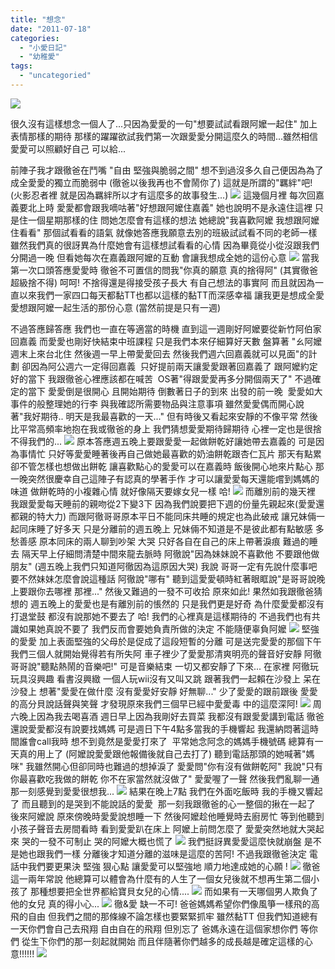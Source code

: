 ```yaml
---
title: "想念"
date: "2011-07-18"
categories: 
  - "小愛日記"
  - "幼稚愛"
tags: 
  - "uncategoried"
---
```


![](images/5935178933_ae7ed6ec73.jpg)

很久沒有這樣想念一個人了...只因為愛愛的一句"想要試試看跟阿嬤一起住" 加上表情那樣的期待 那樣的躍躍欲試我們第一次跟愛愛分開這麼久的時間...雖然相信愛愛可以照顧好自己 可以給...

前陣子我才跟徹爸在鬥嘴 "自由 堅強與脆弱之間" 想不到過沒多久自己便因為為了成全愛愛的獨立而脆弱中 (徹爸以後我再也不會鬧你了) 這就是所謂的"羈絆"吧! (火影忍者裡 就是因為羈絆所以才有這麼多的故事發生...) ![](images/5935738692_f60fef67e7.jpg) 這幾個月裡 每次回嘉義要北上時 愛愛都會跟我嘀咕著"好想跟阿嬤住嘉義" 她也說明不是永遠住這裡 只是住一個星期那樣的住 問她怎麼會有這樣的想法 她總說"我喜歡阿嬤 我想跟阿嬤住看看" 那個試看看的語氣 就像她答應我願意去別的班級試試看不同的老師一樣 雖然我們真的很訝異為什麼她會有這樣想試看看的心情 因為畢竟從小從沒跟我們分開過一晚 但看她每次在嘉義跟阿嬤的互動 會讓我想成全她的這份心意 ![](images/5907262634_9e54888f68.jpg) 當我第一次口頭答應愛愛時 徹爸不可置信的問我"你真的願意 真的捨得阿" (其實徹爸超級捨不得) 呵呵! 不捨得還是得接受孩子長大 有自己想法的事實阿 而且就因為一直以來我們一家四口每天都黏TT也都以這樣的黏TT而深感幸福 讓我更是想成全愛愛想跟阿嬤一起生活的那份心意 (當然前提是只有一週)

不過答應歸答應 我們也一直在等適當的時機 直到這一週剛好阿嬤要從新竹阿伯家回嘉義 而愛愛也剛好快結束中班課程 只是我們本來仔細算好天數 盤算著 "ㄠ阿嬤週末上來台北住 然後週一早上帶愛愛回去 然後我們週六回嘉義就可以見面"的計劃 卻因為阿公週六一定得回嘉義  只好提前兩天讓愛愛跟著回嘉義了 跟阿嬤約定好的當下 我跟徹爸心裡應該都在喊苦  OS著"得跟愛愛再多分開個兩天了" 不過確定的當下 愛愛倒是很開心 且開始期待 倒數著日子的到來 出發的前一晚  愛愛如大事件的般整理她的行李 與我確認所需要物品與注意事項 雖然愛愛偶而開心說著"我好期待.. 明天是我最喜歡的一天..." 但有時後又看起來安靜的不像平常 然後比平常高頻率地抱在我或徹爸的身上 我們猜想愛愛期待歸期待 心裡一定也是很捨不得我們的... ![](images/5907280720_c8fb81d6b6.jpg) 原本答應週五晚上要跟愛愛一起做餅乾好讓她帶去嘉義的 可是因為事情忙 只好等愛愛睡著後再自己做她最喜歡的奶油餅乾跟杏仁瓦片 那天有點累卻不管怎樣也想做出餅乾 讓喜歡點心的愛愛可以在嘉義時 飯後開心地來片點心 那一晚突然很慶幸自己這陣子有認真的學著手作 才可以讓愛愛每天還能嚐到媽媽的味道 做餅乾時的小複雜心情 就好像隔天要嫁女兒一樣 哈! ![](images/5906724699_d88b997251.jpg) 而離別前的幾天裡 我跟愛愛每天睡前的親吻從2下變3下 因為我們說要把下週的份量先親起來(愛愛還都親的特大力) 而跟阿徹哥哥原本平日不能同床共睡的規定也為此破戒 讓兄妹倆一起同床睡了好多天 只是分離前的週五晚上 兄妹倆不知道是不是彼此都有點敏感 多愁善感 原本同床的兩人聊到吵架 大哭 只好各自在自己的床上帶著淚痕 難過的睡去 隔天早上仔細問清楚中間來龍去脈時 阿徹說"因為妹妹說不喜歡他 不要跟他做朋友" (週五晚上我們只知道阿徹因為這原因大哭) 我說 哥哥一定有先說什麼事吧 要不然妹妹怎麼會說這種話 阿徹說"哪有" 聽到這愛愛頓時紅著眼眶說"是哥哥說晚上要跟你去哪裡 那裡..." 然後又難過的一發不可收拾 原來如此! 果然如我跟徹爸猜想的 週五晚上的愛愛也是有離別前的悵然的 只是我們更是好奇 為什麼愛愛都沒有打退堂鼓 都沒有說那她不要去了 哈! 我們的心裡真是這樣期待的 不過我們也有共識如果她真說不要了 我們反而會要她負責所做的決定 不能隨便辜負阿嬤 ![](images/5907277484_5649e2658d.jpg) 堅強的愛愛 加上表面堅強的父母於是促成了這段短暫的分離 可是送完愛愛的那個下午 我們三個人就開始覺得若有所失阿 車子裡少了愛愛那清爽明亮的聲音好安靜 阿徹哥哥說"聽點熱鬧的音樂吧!" 可是音樂結束 一切又都安靜了下來... 在家裡 阿徹玩玩具沒興趣 看書沒興緻 一個人玩wii沒有又叫又跳 跟著我們一起賴在沙發上 呆在沙發上 想著"愛愛在做什麼 沒有愛愛好安靜 好無聊..." 少了愛愛的跟前跟後 愛愛的高分貝說話聲與笑聲 才發現原來我們三個早已經中愛愛毒 中的這麼深阿! ![](images/5907260322_f50db87df5.jpg) 周六晚上因為我去喝喜酒 週日早上因為我剛好去買菜 我都沒有跟愛愛講到電話 徹爸還說愛愛都沒有說要找媽媽 可是週日下午4點多當我的手機響起 我還納悶著這時間誰會call我時 想不到竟然是愛愛打來了  平常她念阿念的媽媽手機號碼 總算有一天真的用上了 (阿嬤說愛愛跟他報備後就自己去打了) 聽到電話那頭的她喊著"媽咪" 我雖然開心但卻同時也難過的想掉淚了 愛愛問"你有沒有做餅乾阿" 我說"只有你最喜歡吃我做的餅乾 你不在家當然就沒做了" 愛愛喔了一聲 然後我們亂聊一通 那一刻感覺到愛愛很想我... ![](images/5907259788_20189e4082.jpg) 結果在晚上7點 我們在外面吃飯時 我的手機又響起了 而且聽到的是哭到不能說話的愛愛  那一刻我跟徹爸的心一整個的揪在一起了 後來阿嬤說 原來傍晚時愛愛說想睡一下 然後阿嬤趁他睡覺時去廚房忙 等到他聽到小孩子聲音去房間看時 看到愛愛趴在床上 阿嬤上前問怎麼了 愛愛突然地就大哭起來 哭的一發不可制止 哭的阿嬤大概也慌了 ![](images/5906703775_e6dff07587.jpg) 我們挺訝異愛愛這麼快就崩盤 是不是她也跟我們一樣 分離後才知道分離的滋味是這麼的苦阿! 不過我跟徹爸決定 電話中我們要更果決 堅強 狠心點 讓愛愛可以堅強地 順力地達成她的心願 ! ![](images/5527537273_bda17ff4e9.jpg) 徹爸這一兩年常說 他總算可以體會為什麼有的人生了一個女兒後就不想再生第二個小孩了 那種想要把全世界都給寶貝女兒的心情.... ![](images/5907277260_ebba11206e.jpg) 而如果有一天哪個男人欺負了他的女兒 真的得小心... ![](images/5527513153_1e610c71c1.jpg) 徹&愛 缺一不可! 爸爸媽媽希望你們像風箏一樣飛的高 飛的自由 但我們之間的那條線不論怎樣也要緊緊抓牢 雖然黏TT 但我們知道總有一天你們會自己去飛翔 自由自在的飛翔 但別忘了 爸媽永遠在這個家想你們 等你們 從生下你們的那一刻起就開始 而且伴隨著你們越多的成長越是確定這樣的心意!!!!!! ![](images/5528109736_b0c9f34e7c.jpg)
